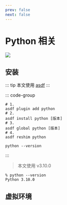 ```yaml
---
prev: false
next: false
---
```


# Python 相关

![](/static/skill-images/python.webp)

## 安装

::: tip
本文使用 [asdf](/others/tools/asdf/)
:::

::: code-group

```shell [安装]
# 1.
asdf plugin add python
# 2.
asdf install python [版本]
# 3.
asdf global python [版本]
# 4.
asdf reshim python
```

```shell [版本查看]
python --version
```

:::

> 本文使用 v3.10.0

```shell
% python --version
Python 3.10.0
```

## 虚拟环境
